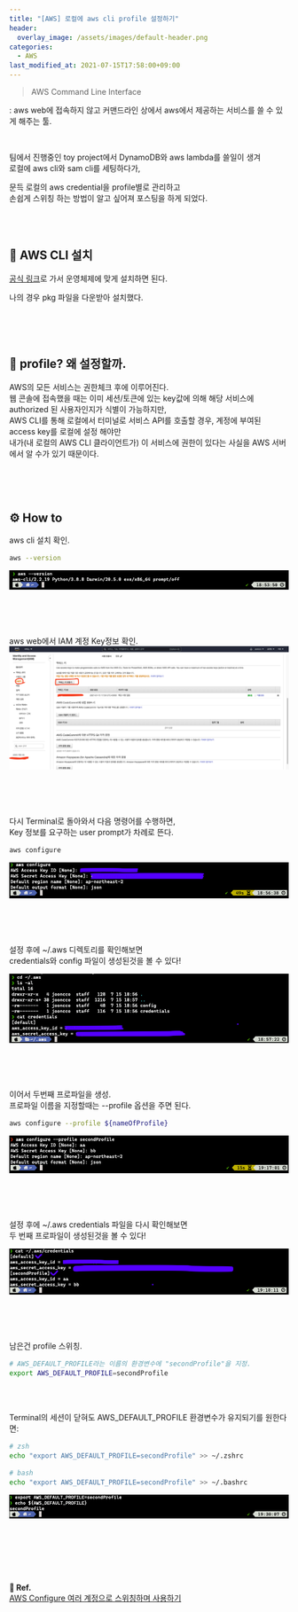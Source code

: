 ```yaml
---
title: "[AWS] 로컬에 aws cli profile 설정하기"
header:
  overlay_image: /assets/images/default-header.png
categories:
  - AWS
last_modified_at: 2021-07-15T17:58:00+09:00
---
```


> AWS Command Line Interface

\: aws web에 접속하지 않고 커맨드라인 상에서 aws에서 제공하는 서비스를 쓸 수 있게 해주는 툴.

<br/>

팀에서 진행중인 toy project에서 DynamoDB와 aws lambda를 쓸일이 생겨  
로컬에 aws cli와 sam cli를 세팅하다가,  

문득 로컬의 aws credential을 profile별로 관리하고  
손쉽게 스위칭 하는 방법이 알고 싶어져 포스팅을 하게 되었다.  

<br/><br/>

## 📒 AWS CLI 설치

[공식 링크](https://docs.aws.amazon.com/cli/latest/userguide/install-cliv2.html)로 가서 운영체제에 맞게 설치하면 된다.

나의 경우 pkg 파일을 다운받아 설치했다.


<br/><br/><br/>

## 🤔 profile? 왜 설정할까.

AWS의 모든 서비스는 권한체크 후에 이루어진다.  
웹 콘솔에 접속했을 때는 이미 세션/토큰에 있는 key값에 의해 해당 서비스에 authorized 된 사용자인지가 식별이 가능하지만,  
AWS CLI를 통해 로컬에서 터미널로 서비스 API를 호출할 경우, 계정에 부여된 access key를 로컬에 설정 해야만  
내가(내 로컬의 AWS CLI 클라이언트가) 이 서비스에 권한이 있다는 사실을 AWS 서버에서 알 수가 있기 때문이다.

<br/><br/><br/>


## ⚙️ How to

aws cli 설치 확인.  
```bash
aws --version
```
<img src="/assets/images/aws-credentials-figure-1.png"/>

<br/><br/><br/>

aws web에서 IAM 계정 Key정보 확인.  
<img src="/assets/images/aws-credentials-figure-2.png"/>

<br/><br/><br/>

다시 Terminal로 돌아와서 다음 명령어를 수행하면,  
Key 정보를 요구하는 user prompt가 차례로 뜬다.  
```bash
aws configure
```
<img src="/assets/images/aws-credentials-figure-3.png"/>

<br/><br/><br/>

설정 후에 <span class="bolster">~/.aws</span> 디렉토리를 확인해보면  
credentials와 config 파일이 생성된것을 볼 수 있다!  

<img src="/assets/images/aws-credentials-figure-4.png"/>

<br/><br/><br/>

이어서 두번째 프로파일을 생성.  
프로파일 이름을 지정할때는 <span class="bolster">--profile</span> 옵션을 주면 된다.
```bash
aws configure --profile ${nameOfProfile}
```
<img src="/assets/images/aws-credentials-figure-5.png"/>

<br/><br/><br/>

설정 후에 <span class="bolster">~/.aws</span> credentials 파일을 다시 확인해보면  
두 번째 프로파일이 생성된것을 볼 수 있다!  

<img src="/assets/images/aws-credentials-figure-6.png"/>

<br/><br/><br/>

남은건 profile 스위칭.  
```bash
# AWS_DEFAULT_PROFILE라는 이름의 환경변수에 "secondProfile"을 지정.
export AWS_DEFAULT_PROFILE=secondProfile
```

<br/><br/>

Terminal의 세션이 닫혀도 AWS_DEFAULT_PROFILE 환경변수가 유지되기를 원한다면:  
```bash
# zsh
echo "export AWS_DEFAULT_PROFILE=secondProfile" >> ~/.zshrc
```
```bash
# bash
echo "export AWS_DEFAULT_PROFILE=secondProfile" >> ~/.bashrc
```
<img src="/assets/images/aws-credentials-figure-7.png"/>

<br/><br/><br/><br/><br/>

<b>📎 Ref.</b>  
[AWS Configure 여러 계정으로 스위칭하며 사용하기](https://novemberde.github.io/aws/2018/06/20/AWS-config-switching.html)

